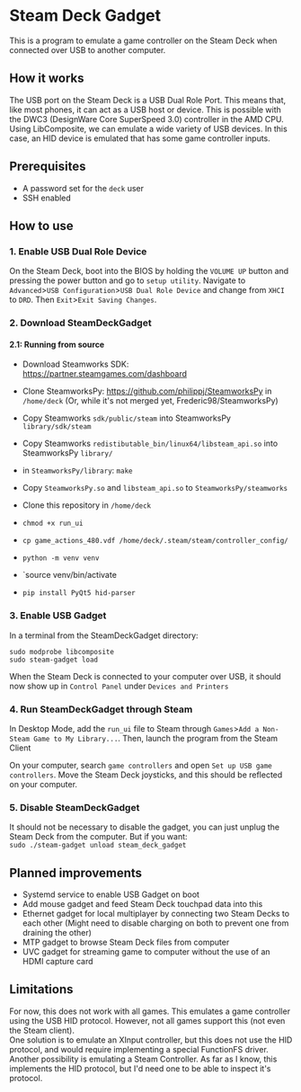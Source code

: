 # Steam Deck Gadget
This is a program to emulate a game controller on the Steam Deck when connected over USB to another computer.

## How it works
The USB port on the Steam Deck is a USB Dual Role Port. This means that, like most phones, it can act as a USB host or device.
This is possible with the DWC3 (DesignWare Core SuperSpeed 3.0) controller in the AMD CPU.  
Using LibComposite, we can emulate a wide variety of USB devices. In this case, an HID device is emulated that has some game controller inputs.

## Prerequisites
- A password set for the `deck` user
- SSH enabled

## How to use
### 1. Enable USB Dual Role Device
On the Steam Deck, boot into the BIOS by holding the `VOLUME UP` button and pressing the power button and go to `setup utility`.
Navigate to `Advanced`>`USB Configuration`>`USB Dual Role Device` and change from `XHCI` to `DRD`.
Then `Exit`>`Exit Saving Changes`.

### 2. Download SteamDeckGadget

#### 2.1: Running from source
- Download Steamworks SDK: https://partner.steamgames.com/dashboard
- Clone SteamworksPy: https://github.com/philippj/SteamworksPy in `/home/deck` (Or, while it's not merged yet, Frederic98/SteamworksPy)
- Copy Steamworks `sdk/public/steam` into SteamworksPy `library/sdk/steam`
- Copy Steamworks `redistibutable_bin/linux64/libsteam_api.so` into SteamworksPy `library/`
- in `SteamworksPy/library`: `make`
- Copy `SteamworksPy.so` and `libsteam_api.so` to `SteamworksPy/steamworks`


- Clone this repository in `/home/deck`
- `chmod +x run_ui`
- `cp game_actions_480.vdf /home/deck/.steam/steam/controller_config/`
- `python -m venv venv`
- `source venv/bin/activate
- `pip install PyQt5 hid-parser`

### 3. Enable USB Gadget
In a terminal from the SteamDeckGadget directory:
```shell
sudo modprobe libcomposite
sudo steam-gadget load
```

When the Steam Deck is connected to your computer over USB, it should now show up in `Control Panel` under `Devices and Printers`

### 4. Run SteamDeckGadget through Steam
In Desktop Mode, add the `run_ui` file to Steam through `Games`>`Add a Non-Steam Game to My Library...`.
Then, launch the program from the Steam Client

On your computer, search `game controllers` and open `Set up USB game controllers`. Move the Steam Deck joysticks, and this should be reflected on your computer.

### 5. Disable SteamDeckGadget
It should not be necessary to disable the gadget, you can just unplug the Steam Deck from the computer. But if you want:  
`sudo ./steam-gadget unload steam_deck_gadget`

## Planned improvements
- Systemd service to enable USB Gadget on boot
- Add mouse gadget and feed Steam Deck touchpad data into this
- Ethernet gadget for local multiplayer by connecting two Steam Decks to each other (Might need to disable charging on both to prevent one from draining the other)
- MTP gadget to browse Steam Deck files from computer
- UVC gadget for streaming game to computer without the use of an HDMI capture card

## Limitations
For now, this does not work with all games. This emulates a game controller using the USB HID protocol. However, not all games support this (not even the Steam client).  
One solution is to emulate an XInput controller, but this does not use the HID protocol, and would require implementing a special FunctionFS driver.  
Another possibility is emulating a Steam Controller. As far as I know, this implements the HID protocol, but I'd need one to be able to inspect it's protocol.
